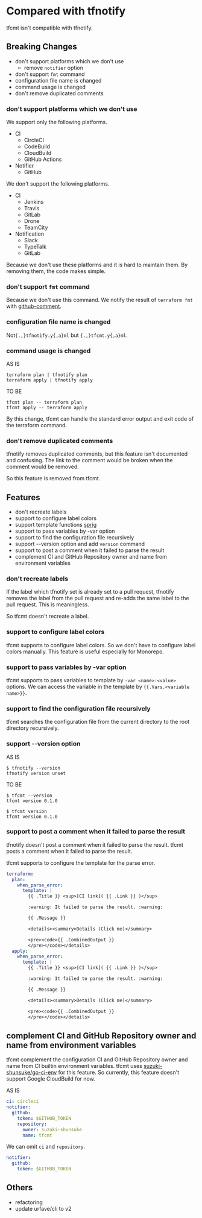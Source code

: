 # Compared with tfnotify

tfcmt isn't compatible with tfnotify.

## Breaking Changes

* don't support platforms which we don't use
  * remove `notifier` option
* don't support `fmt` command
* configuration file name is changed
* command usage is changed
* don't remove duplicated comments

### don't support platforms which we don't use

We support only the following platforms.

* CI
  * CircleCI
  * CodeBuild
  * CloudBuild
  * GitHub Actions
* Notifier
  * GitHub

We don't support the following platforms.

* CI
  * Jenkins
  * Travis
  * GitLab
  * Drone
  * TeamCity
* Notification
  * Slack
  * TypeTalk
  * GitLab

Because we don't use these platforms and it is hard to maintain them.
By removing them, the code makes simple.

### don't support `fmt` command

Because we don't use this command.
We notify the result of `terraform fmt` with [github-comment](https://github.com/suzuki-shunsuke/github-comment).

### configuration file name is changed

Not`{.,}tfnotify.y{,a}ml` but `{.,}tfcmt.y{,a}ml`.

### command usage is changed

AS IS

```
terraform plan | tfnotify plan
terraform apply | tfnotify apply
```

TO BE

```
tfcmt plan -- terraform plan
tfcmt apply -- terraform apply
```

By this change, tfcmt can handle the standard error output and exit code of the terraform command.

### don't remove duplicated comments

tfnotify removes duplicated comments, but this feature isn't documented and confusing.
The link to the comment would be broken when the comment would be removed.

So this feature is removed from tfcmt.

## Features

* don't recreate labels
* support to configure label colors
* support template functions [sprig](http://masterminds.github.io/sprig/)
* support to pass variables by -var option
* support to find the configuration file recursively
* support --version option and add `version` command
* support to post a comment when it failed to parse the result
* complement CI and GitHub Repository owner and name from environment variables

### don't recreate labels

If the label which tfnotify set is already set to a pull request, tfnotify removes the label from the pull request and re-adds the same label to the pull request.
This is meaningless.

So tfcmt doesn't recreate a label.

### support to configure label colors

tfcmt supports to configure label colors.
So we don't have to configure label colors manually.
This feature is useful especially for Monorepo.

### support to pass variables by -var option

tfcmt supports to pass variables to template by `-var <name>:<value>` options.
We can access the variable in the template by `{{.Vars.<variable name>}}`.

### support to find the configuration file recursively

tfcmt searches the configuration file from the current directory to the root directory recursively.

### support --version option

AS IS

```
$ tfnotify --version
tfnotify version unset
```

TO BE

```
$ tfcmt --version
tfcmt version 0.1.0

$ tfcmt version
tfcmt version 0.1.0
```

### support to post a comment when it failed to parse the result

tfnotify doesn't post a comment when it failed to parse the result.
tfcmt posts a comment when it failed to parse the result.

tfcmt supports to configure the template for the parse error.

```yaml
terraform:
  plan:
    when_parse_error:
      template: |
        {{ .Title }} <sup>[CI link]( {{ .Link }} )</sup>

        :warning: It failed to parse the result. :warning:

        {{ .Message }}

        <details><summary>Details (Click me)</summary>

        <pre><code>{{ .CombinedOutput }}
        </pre></code></details>
  apply:
    when_parse_error:
      template: |
        {{ .Title }} <sup>[CI link]( {{ .Link }} )</sup>

        :warning: It failed to parse the result. :warning:

        {{ .Message }}

        <details><summary>Details (Click me)</summary>

        <pre><code>{{ .CombinedOutput }}
        </pre></code></details>
```

## complement CI and GitHub Repository owner and name from environment variables

tfcmt complement the configuration CI and GitHub Repository owner and name from CI builtin environment variables.
tfcmt uses [suzuki-shunsuke/go-ci-env](https://github.com/suzuki-shunsuke/go-ci-env) for this feature.
So currently, this feature doesn't support Google CloudBuild for now.

AS IS

```yaml
ci: circleci
notifier:
  github:
    token: $GITHUB_TOKEN
    repository:
      owner: suzuki-shunsuke
      name: tfcmt
```

We can omit `ci` and `repository`.

```yaml
notifier:
  github:
    token: $GITHUB_TOKEN
```

## Others

* refactoring
* update urfave/cli to v2
